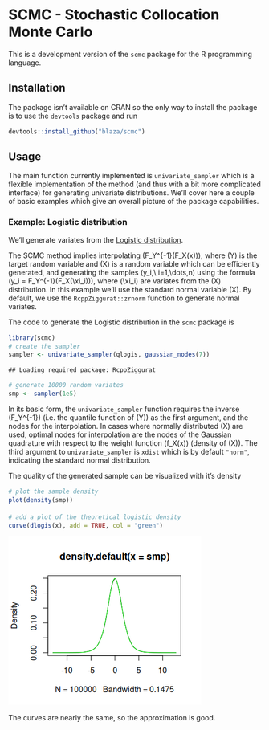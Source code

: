 SCMC - Stochastic Collocation Monte Carlo
================

This is a development version of the `scmc` package for the R
programming language.

## Installation

The package isn’t available on CRAN so the only way to install the
package is to use the `devtools` package and run

``` r
devtools::install_github("blaza/scmc")
```

## Usage

The main function currently implemented is `univariate_sampler` which is
a flexible implementation of the method (and thus with a bit more
complicated interface) for generating univariate distributions. We’ll
cover here a couple of basic examples which give an overall picture of
the package capabilities.

### Example: Logistic distribution

We’ll generate variates from the [Logistic
distribution](https://en.wikipedia.org/wiki/Logistic_distribution).

The SCMC method implies interpolating \(F_Y^{-1}(F_X(x))\), where \(Y\)
is the target random variable and \(X\) is a random variable which can
be efficiently generated, and generating the samples
\(y_i,\ i=1,\dots,n\) using the formula \(y_i = F_Y^{-1}(F_X(\xi_i))\),
where \(\xi_i\) are variates from the \(X\) distribution. In this
example we’ll use the standard normal variable \(X\). By default, we use
the `RcppZiggurat::zrnorm` function to generate normal variates.

The code to generate the Logistic distribution in the `scmc` package is

``` r
library(scmc)
# create the sampler
sampler <- univariate_sampler(qlogis, gaussian_nodes(7))
```

    ## Loading required package: RcppZiggurat

``` r
# generate 10000 random variates
smp <- sampler(1e5)
```

In its basic form, the `univariate_sampler` function requires the
inverse \(F_Y^{-1}\) (i.e. the quantile function of \(Y\)) as the first
argument, and the nodes for the interpolation. In cases where normally
distributed \(X\) are used, optimal nodes for interpolation are the
nodes of the Gaussian quadrature with respect to the weight function
\(f_X(x)\) (density of \(X\)). The third argument to
`univariate_sampler` is `xdist` which is by default `"norm"`, indicating
the standard normal distribution.

The quality of the generated sample can be visualized with it’s density

``` r
# plot the sample density
plot(density(smp))

# add a plot of the theoretical logistic density
curve(dlogis(x), add = TRUE, col = "green")
```

![](README.tex_files/figure-gfm/unnamed-chunk-3-1.png)<!-- -->

The curves are nearly the same, so the approximation is good.
